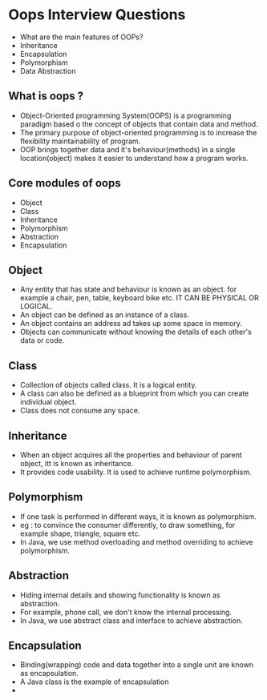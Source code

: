 # Oops Interview Questions

- What are the main features of OOPs?
- Inheritance
- Encapsulation
- Polymorphism
- Data Abstraction

## What is oops ?

- Object-Oriented programming System(OOPS) is a programming paradigm based o the concept of objects
  that contain data and method.
- The primary purpose of object-oriented programming is to increase the flexibility maintainability
  of program.
- OOP brings together data and it's behaviour(methods) in a single location(object) makes it easier
  to understand how a program works.

## Core modules of oops

- Object
- Class
- Inheritance
- Polymorphism
- Abstraction
- Encapsulation

## Object

- Any entity that has state and behaviour is known as an object. for example a chair, pen, table,
  keyboard bike etc. IT CAN BE PHYSICAL OR LOGICAL.
- An object can be defined as an instance of a class.
- An object contains an address ad takes up some space in memory.
- Objects can communicate without knowing the details of each other's data or code.

## Class

- Collection of objects called class. It is a logical entity.
- A class can also be defined as a blueprint from which you can create individual object.
- Class does not consume any space.

## Inheritance

- When an object acquires all the properties and behaviour of parent object, itt is known as
  inheritance.
- It provides code usability. It is used to achieve runtime polymorphism.

## Polymorphism

- If one task is performed in different ways, it is known as polymorphism.
- eg : to convince the consumer differently, to draw something, for example shape, triangle, square
  etc.
- In Java, we use method overloading and method overriding to achieve polymorphism.

## Abstraction

- Hiding internal details and showing functionality is known as abstraction.
- For example, phone call, we don't know the internal processing.
- In Java, we use abstract class and interface to achieve abstraction.

## Encapsulation

- Binding(wrapping) code and data together into a single unit are known as encapsulation.
- A Java class is the example of encapsulation
- 

